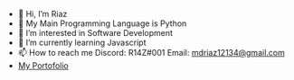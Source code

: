 - 👋 Hi, I’m Riaz
- 🐍 My Main Programming Language is Python
- 👀 I’m interested in Software Development
- 🌱 I’m currently learning Javascript
- 📫 How to reach me 
Discord: R14Z#001
Email: mdriaz12134@gmail.com
- <a href="https://iamriaz.vercel.app" target="_blank"> My Portofolio </a>
<!---
R14Z/R14Z is a ✨ special ✨ repository because its `README.md` (this file) appears on your GitHub profile.
You can click the Preview link to take a look at your changes.
--->

